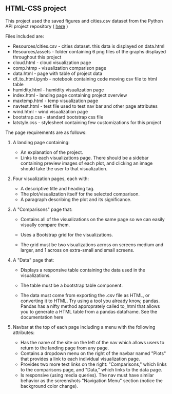## HTML-CSS project

This project used the saved figures and cities.csv dataset from the Python API project repository ( [here](https://github.com/kunaual/python-api-challenge) )

Files included are:
* Resources/cities.csv - cities dataset. this data is displayed on data.html
* Resources/assets - folder containing 6 png files of the graphs displayed throughout this project
* cloud.html - cloud visualization page
* comp.htmp - visualization comparison page
* data.html - page with table of project data
* df_to_html.ipynb - notebook containing code moving csv file to html table
* humidity.html - humidity visualization page
* index.html - landing page containing project overview
* maxtemp.html - temp visualization page
* navtest.html - test file used to test nav bar and other page attributes
* wind.html - wind visualization page
* bootstrap.css - standard bootstrap css file
* latstyle.css - stylesheet containing few customizations for this project


The page requirements are as follows:
1. A landing page containing:

    * An explanation of the project.
    * Links to each visualizations page. There should be a sidebar containing preview images of each plot, and clicking an image should take the user to that visualization.


1. Four visualization pages, each with:

    * A descriptive title and heading tag.
    * The plot/visualization itself for the selected comparison.
    * A paragraph describing the plot and its significance.


1. A "Comparisons" page that:

    * Contains all of the visualizations on the same page so we can easily visually compare them.

    * Uses a Bootstrap grid for the visualizations.

    * The grid must be two visualizations across on screens medium and larger, and 1 across on extra-small and small screens.


1. A "Data" page that:

    * Displays a responsive table containing the data used in the visualizations.

    * The table must be a bootstrap table component.

    * The data must come from exporting the .csv file as HTML, or converting it to HTML. Try using a tool you already know, pandas. Pandas has a nifty method approprately called to_html that allows you to generate a HTML table from a pandas dataframe. See the documentation here

1. Navbar at the top of each page including a menu with the following attributes:

    * Has the name of the site on the left of the nav which allows users to return to the landing page from any page.
    * Contains a dropdown menu on the right of the navbar named "Plots" that provides a link to each individual visualization page.
    * Provides two more text links on the right: "Comparisons," which links to the comparisons page, and "Data," which links to the data page.
    * Is responsive (using media queries). The nav must have similar behavior as the screenshots "Navigation Menu" section (notice the background color change).